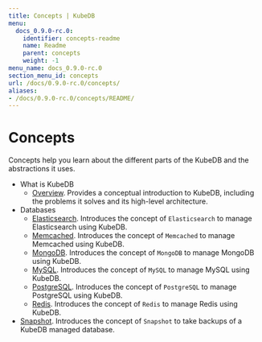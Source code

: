 ```yaml
---
title: Concepts | KubeDB
menu:
  docs_0.9.0-rc.0:
    identifier: concepts-readme
    name: Readme
    parent: concepts
    weight: -1
menu_name: docs_0.9.0-rc.0
section_menu_id: concepts
url: /docs/0.9.0-rc.0/concepts/
aliases:
- /docs/0.9.0-rc.0/concepts/README/
---
```


# Concepts

Concepts help you learn about the different parts of the KubeDB and the abstractions it uses.

- What is KubeDB
  - [Overview](/docs/0.9.0-rc.0/concepts/what-is-kubedb/overview). Provides a conceptual introduction to KubeDB, including the problems it solves and its high-level architecture.
- Databases
  - [Elasticsearch](/docs/0.9.0-rc.0/concepts/databases/elasticsearch). Introduces the concept of `Elasticsearch` to manage Elasticsearch using KubeDB.
  - [Memcached](/docs/0.9.0-rc.0/concepts/databases/memcached). Introduces the concept of `Memcached` to manage Memcached using KubeDB.
  - [MongoDB](/docs/0.9.0-rc.0/concepts/databases/mongodb). Introduces the concept of `MongoDB` to manage MongoDB using KubeDB.
  - [MySQL](/docs/0.9.0-rc.0/concepts/databases/mysql). Introduces the concept of `MySQL` to manage MySQL using KubeDB.
  - [PostgreSQL](/docs/0.9.0-rc.0/concepts/databases/postgres). Introduces the concept of `PostgreSQL` to manage PostgreSQL using KubeDB.
  - [Redis](/docs/0.9.0-rc.0/concepts/databases/redis). Introduces the concept of `Redis` to manage Redis using KubeDB.
- [Snapshot](/docs/0.9.0-rc.0/concepts/snapshot). Introduces the concept of `Snapshot` to take backups of a KubeDB managed database.
